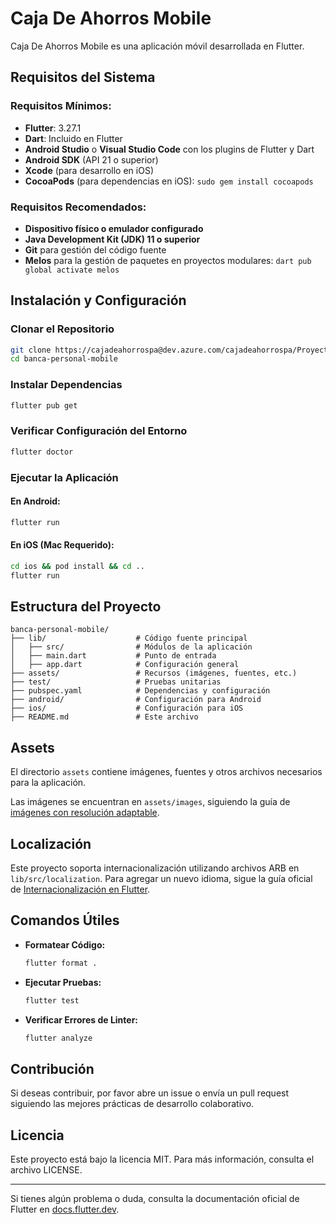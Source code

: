 # Caja De Ahorros Mobile

Caja De Ahorros Mobile es una aplicación móvil desarrollada en Flutter.

## Requisitos del Sistema

### Requisitos Mínimos:
- **Flutter**: 3.27.1
- **Dart**: Incluido en Flutter
- **Android Studio** o **Visual Studio Code** con los plugins de Flutter y Dart
- **Android SDK** (API 21 o superior)
- **Xcode** (para desarrollo en iOS)
- **CocoaPods** (para dependencias en iOS): `sudo gem install cocoapods`

### Requisitos Recomendados:
- **Dispositivo físico o emulador configurado**
- **Java Development Kit (JDK) 11 o superior**
- **Git** para gestión del código fuente
- **Melos** para la gestión de paquetes en proyectos modulares: `dart pub global activate melos`

## Instalación y Configuración

### Clonar el Repositorio
```sh
git clone https://cajadeahorrospa@dev.azure.com/cajadeahorrospa/Proyecto%20Zeta/_git/banca-personal-mobile
cd banca-personal-mobile
```

### Instalar Dependencias
```sh
flutter pub get
```

### Verificar Configuración del Entorno
```sh
flutter doctor
```

### Ejecutar la Aplicación
#### En Android:
```sh
flutter run
```
#### En iOS (Mac Requerido):
```sh
cd ios && pod install && cd ..
flutter run
```

## Estructura del Proyecto
```
banca-personal-mobile/
├── lib/                    # Código fuente principal
│   ├── src/                # Módulos de la aplicación
│   ├── main.dart           # Punto de entrada
│   ├── app.dart            # Configuración general
├── assets/                 # Recursos (imágenes, fuentes, etc.)
├── test/                   # Pruebas unitarias
├── pubspec.yaml            # Dependencias y configuración
├── android/                # Configuración para Android
├── ios/                    # Configuración para iOS
├── README.md               # Este archivo
```

## Assets

El directorio `assets` contiene imágenes, fuentes y otros archivos necesarios para la aplicación.

Las imágenes se encuentran en `assets/images`, siguiendo la guía de [imágenes con resolución adaptable](https://flutter.dev/to/resolution-aware-images).

## Localización

Este proyecto soporta internacionalización utilizando archivos ARB en `lib/src/localization`. Para agregar un nuevo idioma, sigue la guía oficial de [Internacionalización en Flutter](https://flutter.dev/to/internationalization).

## Comandos Útiles

- **Formatear Código:**
  ```sh
  flutter format .
  ```
- **Ejecutar Pruebas:**
  ```sh
  flutter test
  ```
- **Verificar Errores de Linter:**
  ```sh
  flutter analyze
  ```

## Contribución
Si deseas contribuir, por favor abre un issue o envía un pull request siguiendo las mejores prácticas de desarrollo colaborativo.

## Licencia
Este proyecto está bajo la licencia MIT. Para más información, consulta el archivo LICENSE.

---

Si tienes algún problema o duda, consulta la documentación oficial de Flutter en [docs.flutter.dev](https://docs.flutter.dev).
